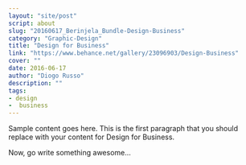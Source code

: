 ```yaml
---
layout: "site/post"
script: about
slug: "20160617_Berinjela_Bundle-Design-Business"
category: "Graphic-Design"
title: "Design for Business"
link: "https://www.behance.net/gallery/23096903/Design-Business"
cover: ""
date: 2016-06-17
author: "Diogo Russo"
description: ""
tags:
- design
-  business
---
```

 
Sample content goes here. This is the first paragraph that you should replace with your content for Design for Business.
 
Now, go write something awesome...

